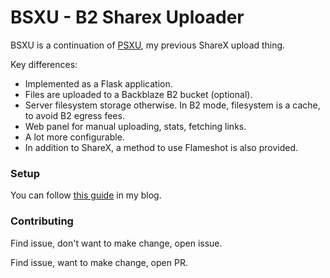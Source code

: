 # BSXU - B2 Sharex Uploader

BSXU is a continuation of [PSXU](https://github.com/markski1/PSXU), my previous ShareX upload thing.

Key differences:

- Implemented as a Flask application.
- Files are uploaded to a Backblaze B2 bucket (optional).
- Server filesystem storage otherwise. In B2 mode, filesystem is a cache, to avoid B2 egress fees.
- Web panel for manual uploading, stats, fetching links.
- A lot more configurable.
- In addition to ShareX, a method to use Flameshot is also provided.

### Setup

You can follow [this guide](https://markski.ar/blog/bsxu-b2-hosting) in my blog.

### Contributing

Find issue, don't want to make change, open issue.

Find issue, want to make change, open PR.
